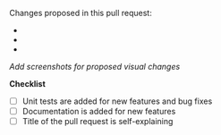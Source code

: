 Changes proposed in this pull request:

-
-
-

*Add screenshots for proposed visual changes*


**Checklist**

- [ ] Unit tests are added for new features and bug fixes
- [ ] Documentation is added for new features
- [ ] Title of the pull request is self-explaining
